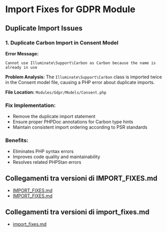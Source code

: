 # Import Fixes for GDPR Module

## Duplicate Import Issues

### 1. Duplicate Carbon Import in Consent Model

**Error Message:**
```
Cannot use Illuminate\Support\Carbon as Carbon because the name is already in use
```

**Problem Analysis:**
The `Illuminate\Support\Carbon` class is imported twice in the Consent model file, causing a PHP error about duplicate imports.

**File Location:**
`Modules/Gdpr/Models/Consent.php`

### Fix Implementation:
- Remove the duplicate import statement
- Ensure proper PHPDoc annotations for Carbon type hints
- Maintain consistent import ordering according to PSR standards

### Benefits:
- Eliminates PHP syntax errors
- Improves code quality and maintainability
- Resolves related PHPStan errors

## Collegamenti tra versioni di IMPORT_FIXES.md
* [IMPORT_FIXES.md](laravel/Modules/Gdpr/docs/phpstan/IMPORT_FIXES.md)
* [IMPORT_FIXES.md](laravel/Modules/Gdpr/docs/PHPStan/IMPORT_FIXES.md)


## Collegamenti tra versioni di import_fixes.md
* [import_fixes.md](../phpstan/import_fixes.md)

